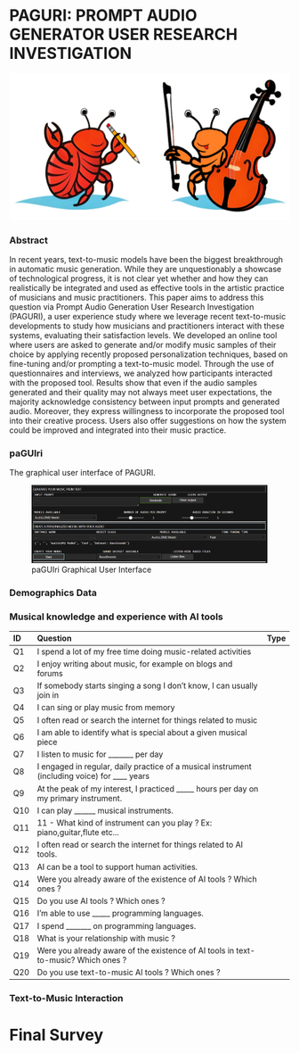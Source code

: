 # PAGURI: PROMPT AUDIO GENERATOR USER RESEARCH INVESTIGATION

<p align="center">
  <img src="figures/PAGURI_Logo.png"/>
</p>


### Abstract 

In recent years, text-to-music models have been the biggest breakthrough in automatic music generation. While they are unquestionably a showcase of technological progress, it is not clear yet whether and how they can realistically be integrated and used as effective tools in the artistic practice of musicians and music practitioners. This paper aims to address this question via Prompt Audio Generation User Research Investigation (PAGURI), a user experience study where we leverage recent text-to-music developments to study how musicians and practitioners interact with these systems, evaluating their satisfaction levels. We developed an online tool where users are asked to generate and/or modify music samples of their choice by applying recently proposed personalization techniques, based on fine-tuning and/or prompting a text-to-music model. Through the use of questionnaires and interviews, we analyzed how participants interacted with the proposed tool. Results show that even if the audio samples generated and their quality may not always meet user expectations, the majority acknowledge consistency between input prompts and generated audio. Moreover, they express willingness to incorporate the proposed tool into their creative process. Users also offer suggestions on how the system could be improved and integrated into their music practice.

### paGUIri
The graphical user interface of PAGURI.
<figure>
  <img src="figures/PaGUIri_1.png" alt="my alt text"/>
  <figcaption>paGUIri Graphical User Interface</figcaption>
</figure>


### Demographics Data



### Musical knowledge and experience with AI tools

| ID  | Question  |  Type | 
|:---|:---|:---|
| Q1  |  I spend a lot of my free time doing music-related activities |   |
| Q2  |  I enjoy writing about music, for example on blogs and forums |   |
| Q3  | If somebody starts singing a song I don’t know, I can usually join in  |   |
| Q4  |  I can sing or play music from memory |   |
| Q5  |  I often read or search the internet for things related to music |   |
| Q6  |  I am able to identify what is special about a given musical piece  |   |
| Q7  | I listen to music for _______ per day  |   |
| Q8  |I engaged in regular, daily practice of a musical instrument (including voice) for ____ years|   |
| Q9  |At the peak of my interest, I practiced _____ hours per day on my primary instrument.|   |
| Q10  |I can play ______ musical instruments.|   |
| Q11  |11 - What kind of instrument can you play ? Ex: piano,guitar,flute etc...|   |
| Q12  |I often read or search the internet for things related to AI tools.|   |
| Q13  |AI can be a tool to support human activities.|   |
| Q14  |Were you already aware of the existence of AI tools ? Which ones ?|   |
| Q15  |Do you use AI tools ? Which ones ?|   |
| Q16  |I’m able to use _____ programming languages.|   |
| Q17  |I spend _______ on programming languages.|   |
| Q18  |What is your relationship with music ?|   |
| Q19  |Were you already aware of the existence of AI tools in text-to-music? Which ones ?|   |
| Q20  |Do you use text-to-music AI tools ? Which ones ?|   |


### Text-to-Music Interaction

# Final Survey
